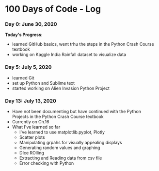 # 100 Days of Code - Log

### Day 0: June 30, 2020 

**Today's Progress**: 
- learned GitHub basics, went trhu the steps in the Python Crash Course textbook
- working on Kaggle India Rainfall dataset to visualize data


### Day 5: July 5, 2020 

- learned Git 
- set up Python and Sublime text
- started working on Alien Invasion Python Project


### Day 13: July 13, 2020
- Have not been documenting but have continued with the Python Projects in the Python Crash Course textbook
- Currently on Ch.16 
- What I've learned so far
    - I've learned to use matplotlib.pyplot, Plotly
    - Scatter plots
    - Manipulating grpahs for visually appealing displays
    - Generating random values and graphing 
    - DIce ROlling 
    - Extracting and Reading data from csv file 
    - Error checking with Python 
    
    
